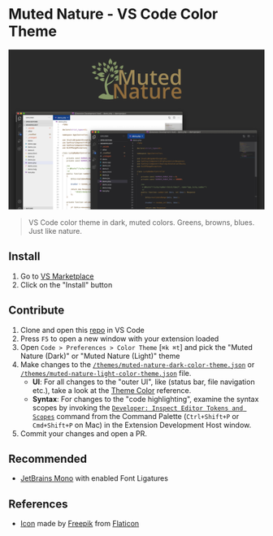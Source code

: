 # Muted Nature - VS Code Color Theme

![GitHub VS Code theme](https://github.com/Emerion/muted-nature/raw/master/title.jpg?raw=true "Muted Nature - VS Code Color Theme")
> VS Code color theme in dark, muted colors. Greens, browns, blues. Just like nature.

## Install
1. Go to [VS Marketplace](https://marketplace.visualstudio.com/items?itemName=Emerion.muted-nature)
2. Click on the "Install" button

## Contribute
1. Clone and open this [repo](https://github.com/Emerion/muted-nature) in VS Code
2. Press `F5` to open a new window with your extension loaded
4. Open `Code > Preferences > Color Theme` [`⌘k ⌘t`] and pick the "Muted Nature (Dark)" or "Muted Nature (Light)" theme
5. Make changes to the [`/themes/muted-nature-dark-color-theme.json`](https://github.com/Emerion/muted-nature/blob/master/themes/muted-nature-dark-color-theme.json) or [`/themes/muted-nature-light-color-theme.json`](https://github.com/Emerion/muted-nature/blob/master/themes/muted-nature-light-color-theme.json) file.
    - **UI**: For all changes to the "outer UI", like (status bar, file navigation etc.), take a look at the [Theme Color](https://code.visualstudio.com/api/references/theme-color) reference.
    - **Syntax**: For changes to the "code highlighting", examine the syntax scopes by invoking the [`Developer: Inspect Editor Tokens and Scopes`](https://code.visualstudio.com/api/language-extensions/syntax-highlight-guide#scope-inspector) command from the Command Palette (`Ctrl+Shift+P` or `Cmd+Shift+P` on Mac) in the Extension Development Host window.
6. Commit your changes and open a PR.

## Recommended
* [JetBrains Mono](https://www.jetbrains.com/lp/mono/) with enabled Font Ligatures

## References
* [Icon](https://www.flaticon.com/free-icon/tree-with-many-leaves_25267) made by [Freepik](https://www.flaticon.com/authors/freepik) from [Flaticon](https://www.flaticon.com/)
